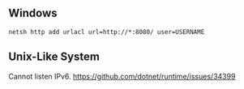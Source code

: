 ﻿## Windows

```
netsh http add urlacl url=http://*:8080/ user=USERNAME
```

## Unix-Like System

Cannot listen IPv6. https://github.com/dotnet/runtime/issues/34399

